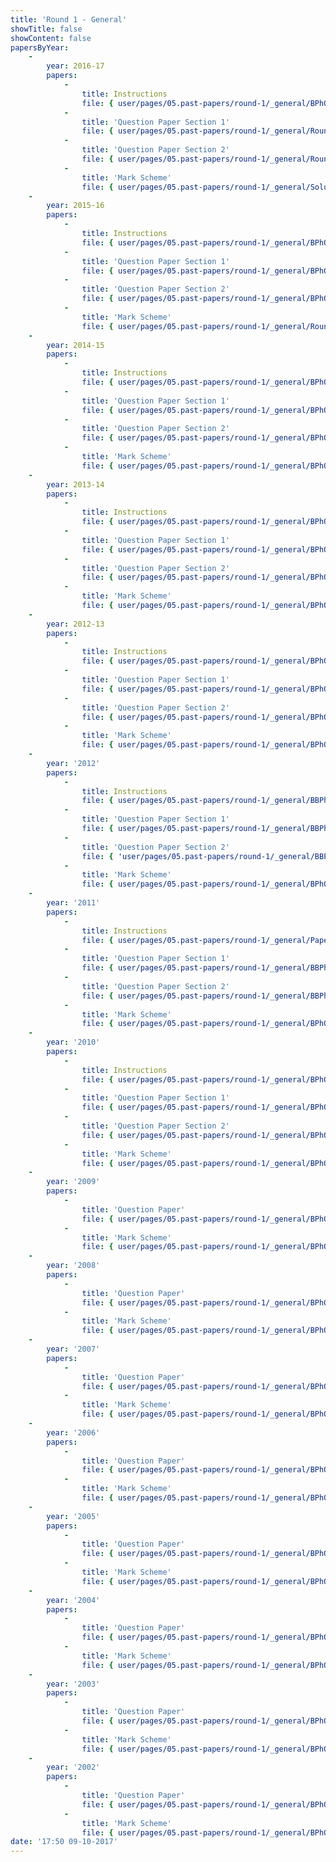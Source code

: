 ```yaml
---
title: 'Round 1 - General'
showTitle: false
showContent: false
papersByYear:
    -
        year: 2016-17
        papers:
            -
                title: Instructions
                file: { user/pages/05.past-papers/round-1/_general/BPhO_R1_Student_Letter_2016_final.pdf: { name: BPhO_R1_Student_Letter_2016_final.pdf, type: application/pdf, size: 94378, path: user/pages/05.past-papers/round-1/_general/BPhO_R1_Student_Letter_2016_final.pdf } }
            -
                title: 'Question Paper Section 1'
                file: { user/pages/05.past-papers/round-1/_general/Round_1_Section_1_Final.pdf: { name: Round_1_Section_1_Final.pdf, type: application/pdf, size: 1089469, path: user/pages/05.past-papers/round-1/_general/Round_1_Section_1_Final.pdf } }
            -
                title: 'Question Paper Section 2'
                file: { user/pages/05.past-papers/round-1/_general/Round_1_Section_2_Final.pdf: { name: Round_1_Section_2_Final.pdf, type: application/pdf, size: 2026579, path: user/pages/05.past-papers/round-1/_general/Round_1_Section_2_Final.pdf } }
            -
                title: 'Mark Scheme'
                file: { user/pages/05.past-papers/round-1/_general/Solutions_Rd_1_2016.pdf: { name: Solutions_Rd_1_2016.pdf, type: application/pdf, size: 1158126, path: user/pages/05.past-papers/round-1/_general/Solutions_Rd_1_2016.pdf } }
    -
        year: 2015-16
        papers:
            -
                title: Instructions
                file: { user/pages/05.past-papers/round-1/_general/BPhO_R1_Student_Letter_2015_2016_final.pdf: { name: BPhO_R1_Student_Letter_2015_2016_final.pdf, type: application/pdf, size: 94378, path: user/pages/05.past-papers/round-1/_general/BPhO_R1_Student_Letter_2015_2016_final.pdf } }
            -
                title: 'Question Paper Section 1'
                file: { user/pages/05.past-papers/round-1/_general/BPhO_Round_1_section_1_Nov_2015_2016_Final.pdf: { name: BPhO_Round_1_section_1_Nov_2015_2016_Final.pdf, type: application/pdf, size: 153983, path: user/pages/05.past-papers/round-1/_general/BPhO_Round_1_section_1_Nov_2015_2016_Final.pdf } }
            -
                title: 'Question Paper Section 2'
                file: { user/pages/05.past-papers/round-1/_general/BPhO_Round_1_section_2_Nov_2015_16_Final.pdf: { name: BPhO_Round_1_section_2_Nov_2015_16_Final.pdf, type: application/pdf, size: 370603, path: user/pages/05.past-papers/round-1/_general/BPhO_Round_1_section_2_Nov_2015_16_Final.pdf } }
            -
                title: 'Mark Scheme'
                file: { user/pages/05.past-papers/round-1/_general/Round_1-solns-Nov_2015-16.pdf: { name: Round_1-solns-Nov_2015-16.pdf, type: application/pdf, size: 709562, path: user/pages/05.past-papers/round-1/_general/Round_1-solns-Nov_2015-16.pdf } }
    -
        year: 2014-15
        papers:
            -
                title: Instructions
                file: { user/pages/05.past-papers/round-1/_general/BPhO_R1_Student_Letter.docx: { name: BPhO_R1_Student_Letter.docx, type: application/vnd.openxmlformats-officedocument.wordprocessingml.document, size: 58562, path: user/pages/05.past-papers/round-1/_general/BPhO_R1_Student_Letter.docx } }
            -
                title: 'Question Paper Section 1'
                file: { user/pages/05.past-papers/round-1/_general/BPhO_Round_1_prt_1_2014_15_Paper_final_.pdf: { name: BPhO_Round_1_prt_1_2014_15_Paper_final_.pdf, type: application/pdf, size: 467638, path: user/pages/05.past-papers/round-1/_general/BPhO_Round_1_prt_1_2014_15_Paper_final_.pdf } }
            -
                title: 'Question Paper Section 2'
                file: { user/pages/05.past-papers/round-1/_general/BPhO_Round_1_prt_2_2014_15_Paper_Final.pdf: { name: BPhO_Round_1_prt_2_2014_15_Paper_Final.pdf, type: application/pdf, size: 321450, path: user/pages/05.past-papers/round-1/_general/BPhO_Round_1_prt_2_2014_15_Paper_Final.pdf } }
            -
                title: 'Mark Scheme'
                file: { user/pages/05.past-papers/round-1/_general/BPhO_Round_1_solutions_2014_15.compressed.pdf: { name: BPhO_Round_1_solutions_2014_15.compressed.pdf, type: application/pdf, size: 3743269, path: user/pages/05.past-papers/round-1/_general/BPhO_Round_1_solutions_2014_15.compressed.pdf } }
    -
        year: 2013-14
        papers:
            -
                title: Instructions
                file: { user/pages/05.past-papers/round-1/_general/BPhO_R1_Student_Letter2013_14.pdf: { name: BPhO_R1_Student_Letter2013_14.pdf, type: application/pdf, size: 344631, path: user/pages/05.past-papers/round-1/_general/BPhO_R1_Student_Letter2013_14.pdf } }
            -
                title: 'Question Paper Section 1'
                file: { user/pages/05.past-papers/round-1/_general/BPhO_Round_1_prt_1_2014.pdf: { name: BPhO_Round_1_prt_1_2014.pdf, type: application/pdf, size: 600022, path: user/pages/05.past-papers/round-1/_general/BPhO_Round_1_prt_1_2014.pdf } }
            -
                title: 'Question Paper Section 2'
                file: { user/pages/05.past-papers/round-1/_general/BPhO_Round_1_prt_2_2014.pdf: { name: BPhO_Round_1_prt_2_2014.pdf, type: application/pdf, size: 606005, path: user/pages/05.past-papers/round-1/_general/BPhO_Round_1_prt_2_2014.pdf } }
            -
                title: 'Mark Scheme'
                file: { user/pages/05.past-papers/round-1/_general/BPhO_Round_1_2014_Solutions_.pdf: { name: BPhO_Round_1_2014_Solutions_.pdf, type: application/pdf, size: 1233819, path: user/pages/05.past-papers/round-1/_general/BPhO_Round_1_2014_Solutions_.pdf } }
    -
        year: 2012-13
        papers:
            -
                title: Instructions
                file: { user/pages/05.past-papers/round-1/_general/BPhO_Round_1_2013_Covering_Letter.pdf: { name: BPhO_Round_1_2013_Covering_Letter.pdf, type: application/pdf, size: 100883, path: user/pages/05.past-papers/round-1/_general/BPhO_Round_1_2013_Covering_Letter.pdf } }
            -
                title: 'Question Paper Section 1'
                file: { user/pages/05.past-papers/round-1/_general/BPhO_Round_1_2013_prt_1.pdf: { name: BPhO_Round_1_2013_prt_1.pdf, type: application/pdf, size: 439443, path: user/pages/05.past-papers/round-1/_general/BPhO_Round_1_2013_prt_1.pdf } }
            -
                title: 'Question Paper Section 2'
                file: { user/pages/05.past-papers/round-1/_general/BPhO_Round_1_2013_prt_2.pdf: { name: BPhO_Round_1_2013_prt_2.pdf, type: application/pdf, size: 517626, path: user/pages/05.past-papers/round-1/_general/BPhO_Round_1_2013_prt_2.pdf } }
            -
                title: 'Mark Scheme'
                file: { user/pages/05.past-papers/round-1/_general/BPhO_Round_1_2013_MS.pdf: { name: BPhO_Round_1_2013_MS.pdf, type: application/pdf, size: 2012617, path: user/pages/05.past-papers/round-1/_general/BPhO_Round_1_2013_MS.pdf } }
    -
        year: '2012'
        papers:
            -
                title: Instructions
                file: { user/pages/05.past-papers/round-1/_general/BBPhO_2012_Covering_Letter_with_signature.pdf: { name: BBPhO_2012_Covering_Letter_with_signature.pdf, type: application/pdf, size: 99891, path: user/pages/05.past-papers/round-1/_general/BBPhO_2012_Covering_Letter_with_signature.pdf } }
            -
                title: 'Question Paper Section 1'
                file: { user/pages/05.past-papers/round-1/_general/BBPhO_2012_Round_1_section1.pdf: { name: BBPhO_2012_Round_1_section1.pdf, type: application/pdf, size: 676816, path: user/pages/05.past-papers/round-1/_general/BBPhO_2012_Round_1_section1.pdf } }
            -
                title: 'Question Paper Section 2'
                file: { 'user/pages/05.past-papers/round-1/_general/BBPhO_2012_Round_1_section2_final.pdf': { name: 'BBPhO_2012_Round_1_section2_final.pdf', type: application/pdf, size: 750554, path: 'user/pages/05.past-papers/round-1/_general/BBPhO_2012_Round_1_section2_final.pdf' } }
            -
                title: 'Mark Scheme'
                file: { user/pages/05.past-papers/round-1/_general/BPhO_2012_Round_1_Solutions.pdf: { name: BPhO_2012_Round_1_Solutions.pdf, type: application/pdf, size: 1343538, path: user/pages/05.past-papers/round-1/_general/BPhO_2012_Round_1_Solutions.pdf } }
    -
        year: '2011'
        papers:
            -
                title: Instructions
                file: { user/pages/05.past-papers/round-1/_general/Paper2_Covering_Letter_with_signature.pdf: { name: Paper2_Covering_Letter_with_signature.pdf, type: application/pdf, size: 44895, path: user/pages/05.past-papers/round-1/_general/Paper2_Covering_Letter_with_signature.pdf } }
            -
                title: 'Question Paper Section 1'
                file: { user/pages/05.past-papers/round-1/_general/BBPhO_2011_Paper2_section1.pdf: { name: BBPhO_2011_Paper2_section1.pdf, type: application/pdf, size: 191025, path: user/pages/05.past-papers/round-1/_general/BBPhO_2011_Paper2_section1.pdf } }
            -
                title: 'Question Paper Section 2'
                file: { user/pages/05.past-papers/round-1/_general/BBPhO_2011_Paper2_section2.pdf: { name: BBPhO_2011_Paper2_section2.pdf, type: application/pdf, size: 332070, path: user/pages/05.past-papers/round-1/_general/BBPhO_2011_Paper2_section2.pdf } }
            -
                title: 'Mark Scheme'
                file: { user/pages/05.past-papers/round-1/_general/BPhO_Paper2_2011_MS.pdf: { name: BPhO_Paper2_2011_MS.pdf, type: application/pdf, size: 785908, path: user/pages/05.past-papers/round-1/_general/BPhO_Paper2_2011_MS.pdf } }
    -
        year: '2010'
        papers:
            -
                title: Instructions
                file: { user/pages/05.past-papers/round-1/_general/BPhO_Paper2_2010_IN.pdf: { name: BPhO_Paper2_2010_IN.pdf, type: application/pdf, size: 133450, path: user/pages/05.past-papers/round-1/_general/BPhO_Paper2_2010_IN.pdf } }
            -
                title: 'Question Paper Section 1'
                file: { user/pages/05.past-papers/round-1/_general/BPhO_Paper2_2010_S1.pdf: { name: BPhO_Paper2_2010_S1.pdf, type: application/pdf, size: 163217, path: user/pages/05.past-papers/round-1/_general/BPhO_Paper2_2010_S1.pdf } }
            -
                title: 'Question Paper Section 2'
                file: { user/pages/05.past-papers/round-1/_general/BPhO_Paper2_2010_S2.pdf: { name: BPhO_Paper2_2010_S2.pdf, type: application/pdf, size: 424799, path: user/pages/05.past-papers/round-1/_general/BPhO_Paper2_2010_S2.pdf } }
            -
                title: 'Mark Scheme'
                file: { user/pages/05.past-papers/round-1/_general/BPhO_Paper2_2010_MS.pdf: { name: BPhO_Paper2_2010_MS.pdf, type: application/pdf, size: 488909, path: user/pages/05.past-papers/round-1/_general/BPhO_Paper2_2010_MS.pdf } }
    -
        year: '2009'
        papers:
            -
                title: 'Question Paper'
                file: { user/pages/05.past-papers/round-1/_general/BPhO_Paper2_2009_QP.pdf: { name: BPhO_Paper2_2009_QP.pdf, type: application/pdf, size: 372179, path: user/pages/05.past-papers/round-1/_general/BPhO_Paper2_2009_QP.pdf } }
            -
                title: 'Mark Scheme'
                file: { user/pages/05.past-papers/round-1/_general/BPhO_Paper2_2009_MS.pdf: { name: BPhO_Paper2_2009_MS.pdf, type: application/pdf, size: 615457, path: user/pages/05.past-papers/round-1/_general/BPhO_Paper2_2009_MS.pdf } }
    -
        year: '2008'
        papers:
            -
                title: 'Question Paper'
                file: { user/pages/05.past-papers/round-1/_general/BPhO_Paper2_2008_QP.pdf: { name: BPhO_Paper2_2008_QP.pdf, type: application/pdf, size: 375431, path: user/pages/05.past-papers/round-1/_general/BPhO_Paper2_2008_QP.pdf } }
            -
                title: 'Mark Scheme'
                file: { user/pages/05.past-papers/round-1/_general/BPhO_Paper2_2008_MS.pdf: { name: BPhO_Paper2_2008_MS.pdf, type: application/pdf, size: 635584, path: user/pages/05.past-papers/round-1/_general/BPhO_Paper2_2008_MS.pdf } }
    -
        year: '2007'
        papers:
            -
                title: 'Question Paper'
                file: { user/pages/05.past-papers/round-1/_general/BPhO_Paper2_2007_QP.pdf: { name: BPhO_Paper2_2007_QP.pdf, type: application/pdf, size: 322463, path: user/pages/05.past-papers/round-1/_general/BPhO_Paper2_2007_QP.pdf } }
            -
                title: 'Mark Scheme'
                file: { user/pages/05.past-papers/round-1/_general/BPhO_Paper2_2007_MS.pdf: { name: BPhO_Paper2_2007_MS.pdf, type: application/pdf, size: 886124, path: user/pages/05.past-papers/round-1/_general/BPhO_Paper2_2007_MS.pdf } }
    -
        year: '2006'
        papers:
            -
                title: 'Question Paper'
                file: { user/pages/05.past-papers/round-1/_general/BPhO_Paper2_2006_QP.pdf: { name: BPhO_Paper2_2006_QP.pdf, type: application/pdf, size: 328646, path: user/pages/05.past-papers/round-1/_general/BPhO_Paper2_2006_QP.pdf } }
            -
                title: 'Mark Scheme'
                file: { user/pages/05.past-papers/round-1/_general/BPhO_Paper2_2006_MS.pdf: { name: BPhO_Paper2_2006_MS.pdf, type: application/pdf, size: 1008096, path: user/pages/05.past-papers/round-1/_general/BPhO_Paper2_2006_MS.pdf } }
    -
        year: '2005'
        papers:
            -
                title: 'Question Paper'
                file: { user/pages/05.past-papers/round-1/_general/BPhO_Paper2_2005_QP.pdf: { name: BPhO_Paper2_2005_QP.pdf, type: application/pdf, size: 391407, path: user/pages/05.past-papers/round-1/_general/BPhO_Paper2_2005_QP.pdf } }
            -
                title: 'Mark Scheme'
                file: { user/pages/05.past-papers/round-1/_general/BPhO_Paper2_2005_MS.pdf: { name: BPhO_Paper2_2005_MS.pdf, type: application/pdf, size: 946041, path: user/pages/05.past-papers/round-1/_general/BPhO_Paper2_2005_MS.pdf } }
    -
        year: '2004'
        papers:
            -
                title: 'Question Paper'
                file: { user/pages/05.past-papers/round-1/_general/BPhO_Paper2_2004_QP.pdf: { name: BPhO_Paper2_2004_QP.pdf, type: application/pdf, size: 1612237, path: user/pages/05.past-papers/round-1/_general/BPhO_Paper2_2004_QP.pdf } }
            -
                title: 'Mark Scheme'
                file: { user/pages/05.past-papers/round-1/_general/BPhO_Paper2_2004_MS.pdf: { name: BPhO_Paper2_2004_MS.pdf, type: application/pdf, size: 2091599, path: user/pages/05.past-papers/round-1/_general/BPhO_Paper2_2004_MS.pdf } }
    -
        year: '2003'
        papers:
            -
                title: 'Question Paper'
                file: { user/pages/05.past-papers/round-1/_general/BPhO_Paper2_2003_QP.pdf: { name: BPhO_Paper2_2003_QP.pdf, type: application/pdf, size: 1728701, path: user/pages/05.past-papers/round-1/_general/BPhO_Paper2_2003_QP.pdf } }
            -
                title: 'Mark Scheme'
                file: { user/pages/05.past-papers/round-1/_general/BPhO_Paper2_2003_MS.pdf: { name: BPhO_Paper2_2003_MS.pdf, type: application/pdf, size: 4840161, path: user/pages/05.past-papers/round-1/_general/BPhO_Paper2_2003_MS.pdf } }
    -
        year: '2002'
        papers:
            -
                title: 'Question Paper'
                file: { user/pages/05.past-papers/round-1/_general/BPhO_Paper2_2002_QP.pdf: { name: BPhO_Paper2_2002_QP.pdf, type: application/pdf, size: 357543, path: user/pages/05.past-papers/round-1/_general/BPhO_Paper2_2002_QP.pdf } }
            -
                title: 'Mark Scheme'
                file: { user/pages/05.past-papers/round-1/_general/BPhO_Paper2_2002_MS.pdf: { name: BPhO_Paper2_2002_MS.pdf, type: application/pdf, size: 1716119, path: user/pages/05.past-papers/round-1/_general/BPhO_Paper2_2002_MS.pdf } }
date: '17:50 09-10-2017'
---
```

